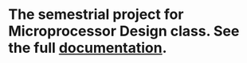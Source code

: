 # The semestrial project for Microprocessor Design class. See the full [documentation](https://ocw.cs.pub.ro/courses/pm/prj2022/sgherman/defuse_bomb_puzzle).
